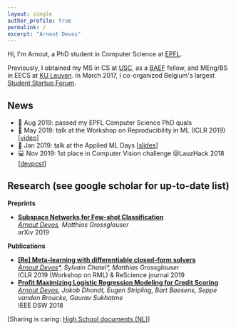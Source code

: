 ```yaml
---
layout: single
author_profile: true
permalink: /
excerpt: "Arnout Devos"
---
```


Hi, I'm Arnout, a PhD student in Computer Science at [EPFL](http://ic.epfl.ch).

Previously, I obtained my MS in CS at [USC](http://www.usc.edu), as a [BAEF](http://www.baef.be) fellow, and MEng/BS in EECS at [KU Leuven](https://www.kuleuven.be/english/).
In March 2017, I co-organized Belgium's largest [Student Startup Forum](https://arnoutdevos.github.io/Student-Startup-Forum-2017/).

## News
- :school_satchel: Aug 2019: passed my EPFL Computer Science PhD quals
- :microphone: May 2019: talk at the Workshop on Reproducibility in ML (ICLR 2019) [[video](<https://slideslive.com/38915881/reproducing-metalearning-with-differentiable-closedform-solvers>)]
- :microphone: Jan 2019: talk at the Applied ML Days [[slides](https://www.slideshare.net/ArnoutDevos/profit-maximizing-machine-learning-amld2019)]
- :computer: Nov 2019: 1st place in Computer Vision challenge @LauzHack 2018 [[devpost](<https://devpost.com/software/reducing-food-waste-with-hungry-students>)]

## Research (see <a href="https://scholar.google.be/citations?user=S_6zsEwAAAAJ" style="text-decoration: none">google scholar</a> for up-to-date list)

**Preprints**

- [**Subspace Networks for Few-shot Classification**](<https://arxiv.org/abs/1905.13613>)  
  *<u>Arnout Devos</u>, Matthias Grossglauser*  
  arXiv 2019

**Publications**

- [**[Re] Meta-learning with differentiable closed-form solvers**](<http://rescience.github.io/bibliography/Devos_2019.html>)  
  *<u>Arnout Devos</u>\*, Sylvain Chatel\*, Matthias Grossglauser*  
  ICLR 2019 (Workshop on RML) & ReScience journal 2019
- [**Profit Maximizing Logistic Regression Modeling for Credit Scoring**](<https://ieeexplore.ieee.org/abstract/document/8439113>)  
  *<u>Arnout Devos</u>, Jakob Dhondt, Eugen Stripling, Bart Baesens, Seppe vanden Broucke, Gaurav Sukhatme*  
  IEEE DSW 2018



[Sharing is caring: [High School documents (NL)](http://www.arnoutdevos.net/school.html)]
